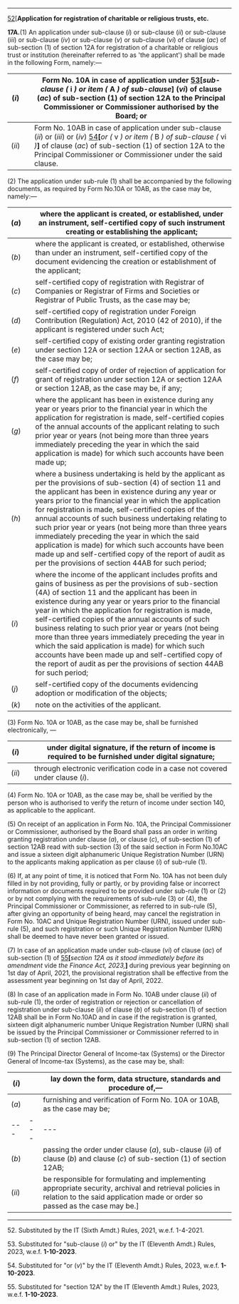 ****

[52](javascript:ShowFootnote\('fn352'\);)[**Application for registration of charitable or religious trusts, etc.**

**17A.**(1) An application under sub-clause (_i_) or sub-clause (_ii_) or sub-clause (_iii_) or sub-clause (_iv_) or sub-clause (_v_) or sub-clause (_vi_) of clause (_ac_) of sub-section (1) of section 12A for registration of a charitable or religious trust or institution (hereinafter referred to as 'the applicant') shall be made in the following Form, namely:—

(_i_)|  |  Form No. 10A in case of application under [53](javascript:ShowFootnote\('fn353'\);)**[**_sub-clause (_ i _) or item (_ A _) of sub-clause_**]** (_vi_) of clause (_ac_) of sub-section (1) of section 12A to the Principal Commissioner or Commissioner authorised by the Board; or  
---|---|---  
(_ii_)|  |  Form No. 10AB in case of application under sub-clause (_ii_) or (_iii_) or (_iv_) [54](javascript:ShowFootnote\('fn454'\);)**[**_or (_ v _) or item (_ B _) of sub-clause (_ vi _)_**]** of clause (_ac_) of sub-section (1) of section 12A to the Principal Commissioner or Commissioner under the said clause.  
  
(2) The application under sub-rule (1) shall be accompanied by the following documents, as required by Form No.10A or 10AB, as the case may be, namely:—

(_a_)|  |  where the applicant is created, or established, under an instrument, self-certified copy of such instrument creating or establishing the applicant;  
---|---|---  
(_b_)|  |  where the applicant is created, or established, otherwise than under an instrument, self-certified copy of the document evidencing the creation or establishment of the applicant;  
(_c_)|  |  self-certified copy of registration with Registrar of Companies or Registrar of Firms and Societies or Registrar of Public Trusts, as the case may be;  
(_d_)|  |  self-certified copy of registration under Foreign Contribution (Regulation) Act, 2010 (42 of 2010), if the applicant is registered under such Act;  
(_e_)|  |  self-certified copy of existing order granting registration under section 12A or section 12AA or section 12AB, as the case may be;  
(_f_)|  |  self-certified copy of order of rejection of application for grant of registration under section 12A or section 12AA or section 12AB, as the case may be, if any;  
(_g_)|  |  where the applicant has been in existence during any year or years prior to the financial year in which the application for registration is made, self-certified copies of the annual accounts of the applicant relating to such prior year or years (not being more than three years immediately preceding the year in which the said application is made) for which such accounts have been made up;  
(_h_)|  |  where a business undertaking is held by the applicant as per the provisions of sub-section (4) of section 11 and the applicant has been in existence during any year or years prior to the financial year in which the application for registration is made, self-certified copies of the annual accounts of such business undertaking relating to such prior year or years (not being more than three years immediately preceding the year in which the said application is made) for which such accounts have been made up and self-certified copy of the report of audit as per the provisions of section 44AB for such period;  
(_i_)|  |  where the income of the applicant includes profits and gains of business as per the provisions of sub-section (4A) of section 11 and the applicant has been in existence during any year or years prior to the financial year in which the application for registration is made, self-certified copies of the annual accounts of such business relating to such prior year or years (not being more than three years immediately preceding the year in which the said application is made) for which such accounts have been made up and self-certified copy of the report of audit as per the provisions of section 44AB for such period;  
(_j_)|  |  self-certified copy of the documents evidencing adoption or modification of the objects;  
(_k_)|  |  note on the activities of the applicant.  
  
(3) Form No. 10A or 10AB, as the case may be, shall be furnished electronically, —

(_i_)|  |  under digital signature, if the return of income is required to be furnished under digital signature;  
---|---|---  
(_ii_)|  |  through electronic verification code in a case not covered under clause (_i_).  
  
(4) Form No. 10A or 10AB, as the case may be, shall be verified by the person who is authorised to verify the return of income under section 140, as applicable to the applicant.

(5) On receipt of an application in Form No. 10A, the Principal Commissioner or Commissioner, authorised by the Board shall pass an order in writing granting registration under clause (_a_), or clause (_c_), of sub-section (1) of section 12AB read with sub-section (3) of the said section in Form No.10AC and issue a sixteen digit alphanumeric Unique Registration Number (URN) to the applicants making application as per clause (_i_) of sub-rule (1).

(6) If, at any point of time, it is noticed that Form No. 10A has not been duly filled in by not providing, fully or partly, or by providing false or incorrect information or documents required to be provided under sub-rule (1) or (2) or by not complying with the requirements of sub-rule (3) or (4), the Principal Commissioner or Commissioner, as referred to in sub-rule (5), after giving an opportunity of being heard, may cancel the registration in Form No. 10AC and Unique Registration Number (URN), issued under sub-rule (5), and such registration or such Unique Registration Number (URN) shall be deemed to have never been granted or issued.

(7) In case of an application made under sub-clause (_vi_) of clause (_ac_) of sub-section (1) of [55](javascript:ShowFootnote\('fn455'\);)**[**_section 12A as it stood immediately before its amendment_ vide _the Finance Act, 2023,_**]** during previous year beginning on 1st day of April, 2021, the provisional registration shall be effective from the assessment year beginning on 1st day of April, 2022.

(8) In case of an application made in Form No. 10AB under clause (_ii_) of sub-rule (1), the order of registration or rejection or cancellation of registration under sub-clause (_ii_) of clause (_b_) of sub-section (1) of section 12AB shall be in Form No.10AD and in case if the registration is granted, sixteen digit alphanumeric number Unique Registration Number (URN) shall be issued by the Principal Commissioner or Commissioner referred to in sub-section (1) of section 12AB.

(9) The Principal Director General of Income-tax (Systems) or the Director General of Income-tax (Systems), as the case may be, shall:

(_i_)|  |  lay down the form, data structure, standards and procedure of,—   
---|---|---  
(_a_)|  |  furnishing and verification of Form No. 10A or 10AB, as the case may be;  
---|---|---  
(_b_)|  |  passing the order under clause (_a_), sub-clause (_ii_) of clause (_b_) and clause (_c_) of sub-section (1) of section 12AB;  
(_ii_)|  |  be responsible for formulating and implementing appropriate security, archival and retrieval policies in relation to the said application made or order so passed as the case may be.]  
  
* * *

52\. Substituted by the IT (Sixth Amdt.) Rules, 2021, w.e.f. 1-4-2021.

53\. Substituted for "sub-clause (_i_) or" by the IT (Eleventh Amdt.) Rules, 2023, w.e.f. **1-10-2023**.

54\. Substituted for "or (_v_)" by the IT (Eleventh Amdt.) Rules, 2023, w.e.f. **1-10-2023**.

55\. Substituted for "section 12A" by the IT (Eleventh Amdt.) Rules, 2023, w.e.f. **1-10-2023**.